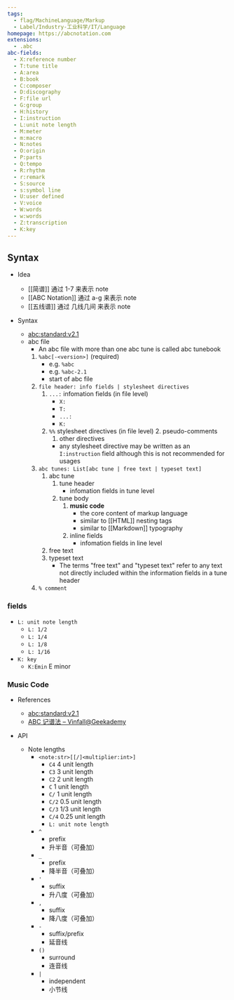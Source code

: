 ```yaml
---
tags:
  - flag/MachineLanguage/Markup
  - Label/Industry-工业科学/IT/Language
homepage: https://abcnotation.com
extensions:
  - .abc
abc-fields:
  - X:reference number
  - T:tune title
  - A:area
  - B:book
  - C:composer
  - D:discography
  - F:file url
  - G:group
  - H:history
  - I:instruction
  - L:unit note length
  - M:meter
  - m:macro
  - N:notes
  - O:origin
  - P:parts
  - Q:tempo
  - R:rhythm
  - r:remark
  - S:source
  - s:symbol line
  - U:user defined
  - V:voice
  - W:words
  - w:words
  - Z:transcription
  - K:key
---
```


## Syntax

- Idea
    - [[简谱]] 通过 1-7 来表示 note
    - [[ABC Notation]] 通过 a-g 来表示 note
    - [[五线谱]] 通过 几线几间 来表示 note

- Syntax
    - [abc:standard:v2.1](https://abcnotation.com/wiki/abc:standard:v2.1)
    - abc file
        - An abc file with more than one abc tune is called abc tunebook
        1. `%abc[-<version>]` (required)
            - e.g. `%abc`
            - e.g. `%abc-2.1`
            - start of abc file
        2. `file header: info fields | stylesheet directives`
            1. `...:` infomation fields (in file level)
                - `X:`
                - `T:`
                - `...:`
                - `K:`
            2. `%%` stylesheet directives (in file level)
                2. pseudo-comments
                1. other directives
                - any stylesheet directive may be written as an `I:instruction` field although this is not recommended for usages
        3. `abc tunes: List[abc tune | free text | typeset text]`
            1. abc tune
                1. tune header
                    - infomation fields in tune level
                2. tune body
                    1. **music code**
                        - the core content of markup language
                        - similar to [[HTML]] nesting tags
                        - similar to [[Markdown]] typography
                    2. inline fields
                        - infomation fields in line level
            1. free text
            2. typeset text
                - The terms "free text" and "typeset text" refer to any text not directly included within the information fields in a tune header
        4. `% comment`

### fields

- `L: unit note length`
    - `L: 1/2`
    - `L: 1/4`
    - `L: 1/8`
    - `L: 1/16`
- `K: key`
    - `K:Emin` E minor

### Music Code

- References
    - [abc:standard:v2.1 ](https://abcnotation.com/wiki/abc:standard:v2.1)
    - [ABC 记谱法 – Vinfall@Geekademy](https://blog.vinfall.com/posts/2023/09/abc-notation/)

- API
    - Note lengths
        - `<note:str>[[/]<multiplier:int>]`
            - `C4` 4 unit length
            - `C3` 3 unit length
            - `C2` 2 unit length
            - `C` 1 unit length
            - `C/` 1 unit length
            - `C/2` 0.5 unit length
            - `C/3` 1/3 unit length
            - `C/4` 0.25 unit length
            - `L: unit note length`
        - `^`
            - prefix
            - 升半音（可叠加）
        - `_`
            - prefix
            - 降半音（可叠加）
        - `'`
            - suffix
            - 升八度（可叠加）
        - `,`
            - suffix
            - 降八度（可叠加）
        - `-`
            - suffix/prefix
            - 延音线
        - `()`
            - surround
            - 连音线
        - `|`
            - independent
            - 小节线
